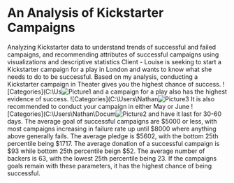 # An Analysis of Kickstarter Campaigns
Analyzing Kickstarter data to understand trends of successful and failed campaigns, and recommending attributes of successful campaigns using visualizations and descriptive statistics
Client - Louise is seeking to start a Kickstarter campaign for a play in London and wants to know what she needs to do to be successful. Based on my analysis, conducting a Kickstarter campaign in Theater gives you the highest chance of success. ![Categories](C:\Us![Picture1](https://user-images.githubusercontent.com/95246572/146454573-2421b169-951e-4198-88b3-3248564e9e64.png)
 and a campaign for a play also has the highest evidence of success. ![Categories](C:\Users\Nathan![Picture3](https://user-images.githubusercontent.com/95246572/146454589-3854f9c1-0c7c-4c81-a020-fcf1142fc87b.png)
It is also recommended to conduct your campaign in either May or June ![Categories](C:\Users\Nathan\Docum![Picture2](https://user-images.githubusercontent.com/95246572/146454601-5f82e488-d86e-4f7d-afe4-af0455c7bf93.png)
and have it last for 30-60 days. The average goal of successful campaigns are $5000 or less, with most campaigns increasing in failure rate up until $8000 where anything above generally fails. The average pledge is $5602, with the bottom 25th percentile being $1717. The average donation of a successful campaign is $93 while bottom 25th percentile beign $52. The average number of backers is 63, with the lowest 25th percentile being 23. 
If the campaigns goals remain with these parameters, it has the highest chance of being successful. 
